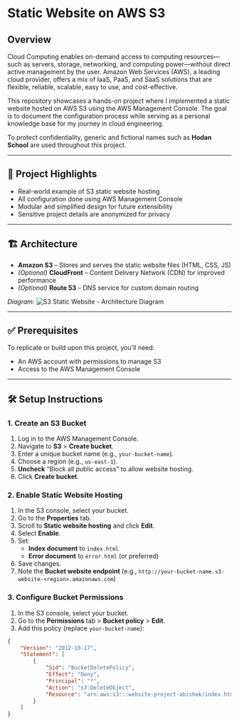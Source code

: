 # Static Website on AWS S3

## Overview

Cloud Computing enables on-demand access to computing resources—such as servers, storage, networking, and computing power—without direct active management by the user. Amazon Web Services (AWS), a leading cloud provider, offers a mix of IaaS, PaaS, and SaaS solutions that are flexible, reliable, scalable, easy to use, and cost-effective.

This repository showcases a hands-on project where I implemented a static website hosted on AWS S3 using the AWS Management Console. The goal is to document the configuration process while serving as a personal knowledge base for my journey in cloud engineering.

To protect confidentiality, generic and fictional names such as **Hodan School** are used throughout this project.

---

## 🚀 Project Highlights

- Real-world example of S3 static website hosting
- All configuration done using AWS Management Console
- Modular and simplified design for future extensibility
- Sensitive project details are anonymized for privacy

---

## 🏗️ Architecture

- **Amazon S3** – Stores and serves the static website files (HTML, CSS, JS)
- *(Optional)* **CloudFront** – Content Delivery Network (CDN) for improved performance
- *(Optional)* **Route 53** – DNS service for custom domain routing

*Diagram:*
![S3 Static Website - Architecture Diagram](https://github.com/user-attachments/assets/246c7b25-5522-49a9-a4aa-121801991f62)


---

## ✅ Prerequisites

To replicate or build upon this project, you'll need:

- An AWS account with permissions to manage S3
- Access to the AWS Management Console
---

## 🛠️ Setup Instructions

### 1. Create an S3 Bucket

1. Log in to the AWS Management Console.
2. Navigate to **S3** > **Create bucket**.
3. Enter a unique bucket name (e.g., `your-bucket-name`).
4. Choose a region (e.g., `us-east-1`).
5. **Uncheck** “Block all public access” to allow website hosting.
6. Click **Create bucket**.

### 2. Enable Static Website Hosting

1. In the S3 console, select your bucket.
2. Go to the **Properties** tab.
3. Scroll to **Static website hosting** and click **Edit**.
4. Select **Enable**.
5. Set:
   - **Index document** to `index.html`
   - **Error document** to `error.html` (or preferred)
6. Save changes.
7. Note the **Bucket website endpoint** (e.g., `http://your-bucket-name.s3-website-<region>.amazonaws.com`)

### 3. Configure Bucket Permissions

1. In the S3 console, select your bucket.
2. Go to the **Permissions** tab > **Bucket policy** > **Edit**.
3. Add this policy (replace `your-bucket-name`):

```json
{
    "Version": "2012-10-17",
    "Statement": [
        {
            "Sid": "BucketDeletePolicy",
            "Effect": "Deny",
            "Principal": "*",
            "Action": "s3:DeleteObject",
            "Resource": "arn:aws:s3:::website-project-abishek/index.html"
        }
    ]
}
